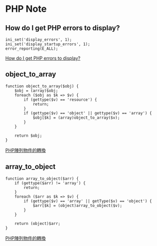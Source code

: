 PHP Note
=======



How do I get PHP errors to display?
----------

```
ini_set('display_errors', 1);
ini_set('display_startup_errors', 1);
error_reporting(E_ALL);

```

[How do I get PHP errors to display?](https://stackoverflow.com/questions/1053424/how-do-i-get-php-errors-to-display)


object_to_array
----------

```
function object_to_array($obj) {
    $obj = (array)$obj;
    foreach ($obj as $k => $v) {
        if (gettype($v) == 'resource') {
            return;
        }
        if (gettype($v) == 'object' || gettype($v) == 'array') {
            $obj[$k] = (array)object_to_array($v);
        }
    }

    return $obj;
}
```

[PHP陣列物件的轉換](https://www.itread01.com/content/1544065452.html)

array_to_object 
----------

```
function array_to_object($arr) {
    if (gettype($arr) != 'array') {
        return;
    }
    foreach ($arr as $k => $v) {
        if (gettype($v) == 'array' || getType($v) == 'object') {
            $arr[$k] = (object)array_to_object($v);
        }
    }

    return (object)$arr;
}
```
[PHP陣列物件的轉換](https://www.itread01.com/content/1544065452.html)




